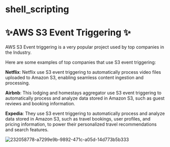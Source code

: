 # shell_scripting
# ✨AWS S3 Event Triggering ✨

AWS S3 Event triggering is a very popular project used by top companies in the Industry.

Here are some examples of top companies that use S3 event triggering:

**Netflix**: Netflix use S3 event triggering to automatically process video files uploaded to Amazon S3, enabling seamless content ingestion and processing.

**Airbnb**: This lodging and homestays aggregator use S3 event triggering to automatically process and analyze data stored in Amazon S3, such as guest reviews and booking information.

**Expedia**: They use S3 event triggering to automatically process and analyze data stored in Amazon S3, such as travel bookings, user profiles, and pricing information, to power their personalized travel recommendations and search features.


![232058778-a7299e9b-9892-471c-a05d-14d773b5b333](https://github.com/shaiksaiteja/shell_scripting/assets/109669265/a57026c9-ac29-4505-87ea-f67aa09a429e)
